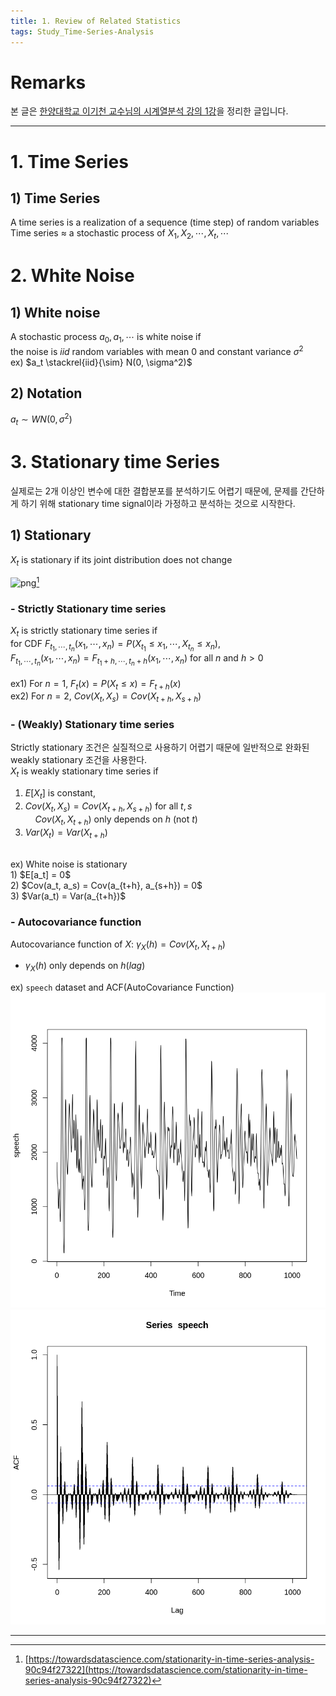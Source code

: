 ```yaml
---
title: 1. Review of Related Statistics
tags: Study_Time-Series-Analysis
---
```


# Remarks
본 글은 [한양대학교 이기천 교수님의 시계열분석 강의 1강](https://youtu.be/hCl8zTYM4So)을 정리한 글입니다.

<!--more-->

---

# 1. Time Series
## 1) **Time Series**
A time series is a realization of a sequence (time step) of random variables <br>
Time series $\approx$ a stochastic process of $X_1, X_2, \cdots, X_t, \cdots$ <br>


# 2. White Noise
## 1) **White noise**
A stochastic process $a_0, a_1, \cdots$ is white noise if <br>
the noise is $iid$ random variables with mean $0$ and constant variance $\sigma^2$ <br>
ex) $a_t \stackrel{iid}{\sim} N(0, \sigma^2)$

## 2) **Notation**
$a_t \sim WN(0, \sigma^2)$


# 3. Stationary time Series
실제로는 2개 이상인 변수에 대한 결합분포를 분석하기도 어렵기 때문에, 문제를 간단하게 하기 위해 stationary time signal이라 가정하고 분석하는 것으로 시작한다. <br>

## 1) **Stationary**
$X_t$ is stationary if its joint distribution does not change

![png](https://miro.medium.com/max/1419/1*tkx0_wwQ2JT7pSlTeg4yzg.png)[^1]

### - Strictly Stationary time series
$X_t$ is strictly stationary time series if <br>
for CDF $F_{t_1, \cdots, t_n}(x_1, \cdots, x_n) = P(X_{t_1} \leq x_1, \cdots, X_{t_n} \leq x_n)$, <br>
$F_{t_1, \cdots, t_n}(x_1, \cdots, x_n) = F_{t_1+h, \cdots, t_n+h}(x_1, \cdots, x_n)$ for all $n$ and $h > 0$ <br>
<br>
ex1) For $n=1, \ F_t(x) = P(X_t \leq x) = F_{t+h}(x)$ <br>
ex2) For $n=2, \ Cov(X_t, X_s) = Cov(X_{t+h}, X_{s+h})$

### - (Weakly) Stationary time series
Strictly stationary 조건은 실질적으로 사용하기 어렵기 때문에 일반적으로 완화된 weakly stationary 조건을 사용한다. <br>
$X_t$ is weakly stationary time series if <br>
1) $E[X_t]$ is constant, <br>
2) $Cov(X_t, X_s) = Cov(X_{t+h}, X_{s+h})$ for all $t, s$ <br>
&nbsp;&nbsp;&nbsp; $Cov(X_t, X_{t+h})$ only depends on $h$ (not $t$) <br>
3) $Var(X_t) = Var(X_{t+h})$ <br>
<br>
ex) White noise is stationary <br>
1) $E[a_t] = 0$ <br>
2) $Cov(a_t, a_s) = Cov(a_{t+h}, a_{s+h}) = 0$ <br>
3) $Var(a_t) = Var(a_{t+h})$

### - Autocovariance function
Autocovariance function of $X$: $\gamma_X(h) = Cov(X_t, X_{t+h})$ <br>
- $\gamma_X(h)$ only depends on $h$(*lag*)

ex) `speech` dataset and ACF(AutoCovariance Function)
![](/deprecated/images/2020-01-21-1-review_of_related_statistcs/1.png)
![](/deprecated/images/2020-01-21-1-review_of_related_statistcs/2.png)

---

[^1]: [https://towardsdatascience.com/stationarity-in-time-series-analysis-90c94f27322](https://towardsdatascience.com/stationarity-in-time-series-analysis-90c94f27322)
